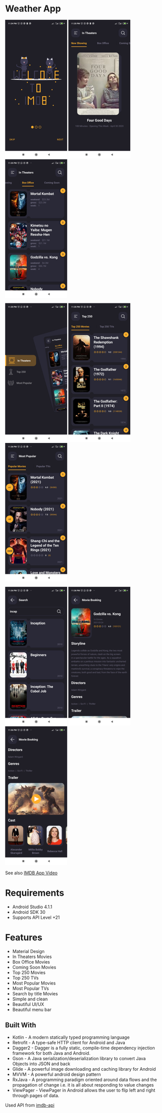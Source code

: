 # Weather App
<p float="left">
  <img src="images/1.jpg" width="200">
  <img src="images/3.jpg" width="200">
  <img src="images/4.jpg" width="200">
</p>
<p float="left">
  <img src="images/5.jpg" width="200">
  <img src="images/6.jpg" width="200">
  <img src="images/7.jpg" width="200">
</p>
<p float="left">
  <img src="images/8.jpg" width="200">
  <img src="images/9.jpg" width="200">
  <img src="images/10.jpg" width="200">
</p>
  
  See also [IMDB App Video](https://youtu.be/O6BkpI67m40)

# Requirements
- Android Studio 4.1.1
- Android SDK 30
- Supports API Level +21

# Features
 - Material Design
 - In Theaters Movies
 - Box Office Movies
 - Coming Soon Movies
 - Top 250 Movies 
 - Top 250 TVs 
 - Most Popular Movies 
 - Most Popular TVs 
 - Search by title Movies 
 - Simple and clean
 - Beautiful UI/UX
 - Beautiful menu bar

## Built With

* Kotlin - A modern statically typed programming language
* Retrofit - A type-safe HTTP client for Android and Java
* Dagger2 - Dagger is a fully static, compile-time dependency injection framework for both Java and Android. 
* Gson - A Java serialization/deserialization library to convert Java Objects into JSON and back
* Glide - A powerful image downloading and caching library for Android
* MVVM - A powerful android design pattern
* RxJava - A programming paradigm oriented around data flows and the propagation of change i.e. it is all about responding to value changes
* ViewPager - ViewPager in Android allows the user to flip left and right through pages of data.

Used API from [imdb-api](https://imdb-api.com/)
